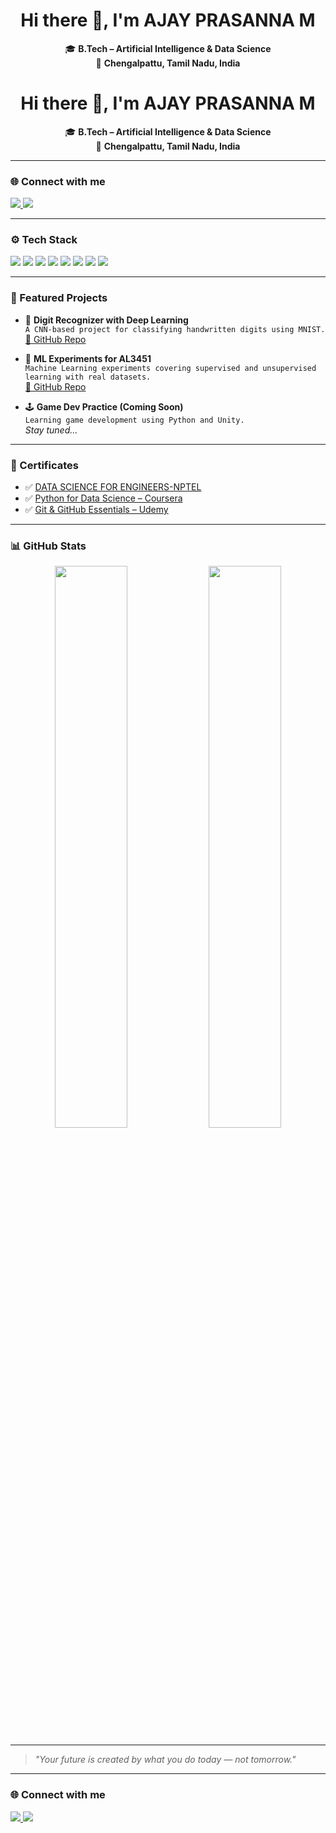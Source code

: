 <h1 align="center">Hi there 👋, I'm AJAY PRASANNA M</h1>

<p align="center">
  🎓 <strong>B.Tech – Artificial Intelligence & Data Science</strong><br>
  📍 <strong>Chengalpattu, Tamil Nadu, India</strong>
</p>
<h1 align="center">Hi there 👋, I'm AJAY PRASANNA M</h1>

<p align="center">
  🎓 <strong>B.Tech – Artificial Intelligence & Data Science</strong><br>
  📍 <strong>Chengalpattu, Tamil Nadu, India</strong>
</p>

---

### 🌐 Connect with me
<p align="left">
  <a href="https://www.linkedin.com/in/ajay-prasanna-mohan-557771290" target="_blank">
    <img src="https://img.shields.io/badge/-LinkedIn-blue?style=for-the-badge&logo=Linkedin&logoColor=white">
  </a>
  <a href="https://www.instagram.com/ajax_____._/" target="_blank">
    <img src="https://img.shields.io/badge/-Instagram-E4405F?style=for-the-badge&logo=Instagram&logoColor=white">
  </a>
</p>

---

### ⚙️ Tech Stack
<p align="left">
  <img src="https://img.shields.io/badge/Python-3670A0?style=for-the-badge&logo=python&logoColor=white"/>
  <img src="https://img.shields.io/badge/C-00599C?style=for-the-badge&logo=c&logoColor=white"/>
  <img src="https://img.shields.io/badge/HTML5-E34F26?style=for-the-badge&logo=html5&logoColor=white"/>
  <img src="https://img.shields.io/badge/CSS3-1572B6?style=for-the-badge&logo=css3&logoColor=white"/>
  <img src="https://img.shields.io/badge/JavaScript-F7DF1E?style=for-the-badge&logo=javascript&logoColor=black"/>
  <img src="https://img.shields.io/badge/TensorFlow-FF6F00?style=for-the-badge&logo=tensorflow&logoColor=white"/>
  <img src="https://img.shields.io/badge/scikit--learn-F7931E?style=for-the-badge&logo=scikit-learn&logoColor=white"/>
  <img src="https://img.shields.io/badge/Git-F05032?style=for-the-badge&logo=git&logoColor=white"/>
</p>

---

### 🚀 Featured Projects

- 🔢 **Digit Recognizer with Deep Learning**  
  `A CNN-based project for classifying handwritten digits using MNIST.`  
  [🔗 GitHub Repo](#)

- 🧠 **ML Experiments for AL3451**  
  `Machine Learning experiments covering supervised and unsupervised learning with real datasets.`  
  [🔗 GitHub Repo](#)

- 🕹️ **Game Dev Practice (Coming Soon)**  
  `Learning game development using Python and Unity.`  
  _Stay tuned..._

---

### 📜 Certificates

- ✅ [DATA SCIENCE FOR ENGINEERS-NPTEL]()
- ✅ [Python for Data Science – Coursera](#)
- ✅ [Git & GitHub Essentials – Udemy](#)

---

### 📊 GitHub Stats
<p align="center">
  <img src="https://github-readme-stats.vercel.app/api?username=ajayprasannam&show_icons=true&theme=radical" width="48%" />
  <img src="https://github-readme-streak-stats.herokuapp.com/?user=ajayprasannam&theme=radical" width="48%" />
</p>

---

> *"Your future is created by what you do today — not tomorrow."*



---

### 🌐 Connect with me
<p align="left">
  <a href="https://www.linkedin.com/in/ajay-prasanna-mohan-557771290" target="_blank">
    <img src="https://img.shields.io/badge/-LinkedIn-blue?style=for-the-badge&logo=Linkedin&logoColor=white">
  </a>
  <a href="https://www.instagram.com/ajax_____._/" target="_blank">
    <img src="https://img.shields.io/badge/-Instagram-E4405F?style=for-the-badge&logo=Instagram&logoColor=white">
  </a>
</p>
